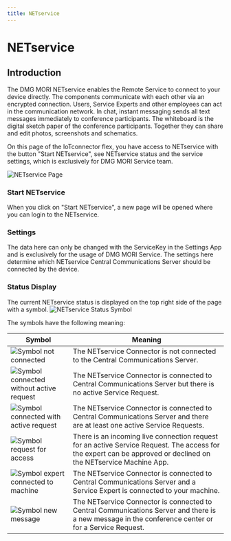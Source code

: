 ```yaml
---
title: NETservice
---
```


# NETservice

## Introduction

The DMG MORI NETservice enables the Remote Service to connect to your device directly. The components communicate with each other via an encrypted connection. Users, Service Experts and other employees can act in the communication network. In chat, instant messaging sends all text messages immediately to conference participants. The whiteboard is the digital sketch paper of the conference participants. Together they can share and edit photos, screenshots and schematics.

On this page of the IoTconnector flex, you have access to NETservice with the button "Start NETservice", see NETservice status and the service settings, which is exclusively for DMG MORI Service team.

![NETservice Page](/img/netservice/overview.png)

### Start NETservice

When you click on "Start NETservice", a new page will be opened where you can login to the NETservice.

### Settings

The data here can only be changed with the ServiceKey in the Settings App and is exclusively for the usage of DMG MORI Service. The settings here determine which NETservice Central Communications Server should be connected by the device.

### Status Display

The current NETservice status is displayed on the top right side of the page with a symbol.
![NETservice Status Symbol](/img/netservice/statusicon.png)

The symbols have the following meaning:

| Symbol                                                                                        | Meaning                                                                                                                                                          |
| --------------------------------------------------------------------------------------------- | ---------------------------------------------------------------------------------------------------------------------------------------------------------------- |
| ![Symbol not connected](/img/netservice/notconnected.png)                                     | The NETservice Connector is not connected to the Central Communications Server.                                                                                  |
| ![Symbol connected without active request](/img/netservice/connectedwithoutactiverequest.png) | The NETservice Connector is connected to Central Communications Server but there is no active Service Request.                                                   |
| ![Symbol connected with active request](/img/netservice/connectedwithservicerequest.png)      | The NETservice Connector is connected to Central Communications Server and there are at least one active Service Requests.                                       |
| ![Symbol request for access](/img/netservice/requestforaccess.png)                            | There is an incoming live connection request for an active Service Request. The access for the expert can be approved or declined on the NETservice Machine App. |
| ![Symbol expert connected to machine](/img/netservice/expertconnectedtomachine.png)           | The NETservice Connector is connected to Central Communications Server and a Service Expert is connected to your machine.                                        |
| ![Symbol new message](/img/netservice/newmessage.png)                                         | The NETservice Connector is connected to Central Communications Server and there is a new message in the conference center or for a Service Request.             |
